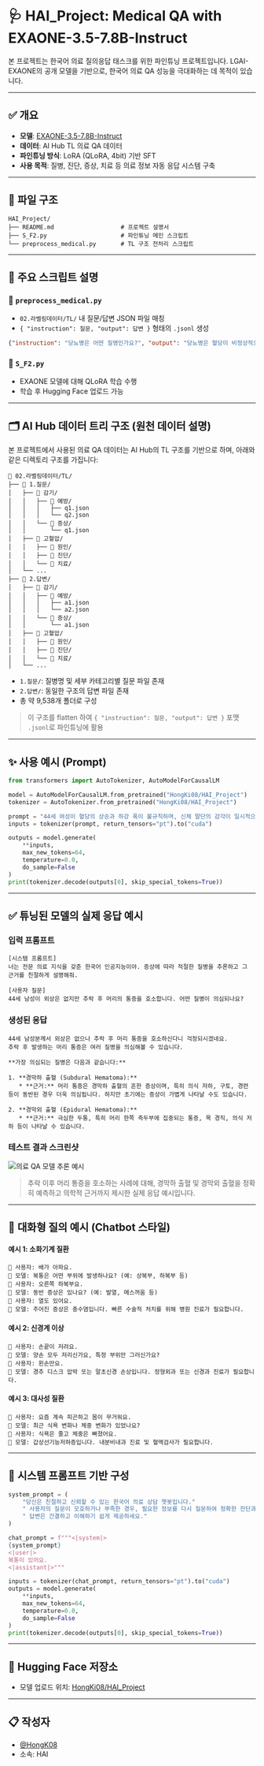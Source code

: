 # 🩺 HAI\_Project: Medical QA with EXAONE-3.5-7.8B-Instruct

본 프로젝트는 한국어 의료 질의응답 태스크를 위한 파인튜닝 프로젝트입니다.
LGAI-EXAONE의 공개 모델을 기반으로, 한국어 의료 QA 성능을 극대화하는 데 목적이 있습니다.

---

## ✅ 개요

* **모델**: [EXAONE-3.5-7.8B-Instruct](https://huggingface.co/LGAI-EXAONE/EXAONE-3.5-7.8B-Instruct)
* **데이터**: AI Hub TL 의료 QA 데이터
* **파인튜닝 방식**: LoRA (QLoRA, 4bit) 기반 SFT
* **사용 목적**: 질병, 진단, 증상, 치료 등 의료 정보 자동 응답 시스템 구축

---

## 📂 파일 구조

```
HAI_Project/
├── README.md                   # 프로젝트 설명서
├── S_F2.py                     # 파인튜닝 메인 스크립트
└── preprocess_medical.py       # TL 구조 전처리 스크립트
```

---

## 🧾 주요 스크립트 설명

### 🔹 `preprocess_medical.py`

* `02.라벨링데이터/TL/` 내 질문/답변 JSON 파일 매칭
* `{ "instruction": 질문, "output": 답변 }` 형태의 `.jsonl` 생성

```json
{"instruction": "당뇨병은 어떤 질병인가요?", "output": "당뇨병은 혈당이 비정상적으로 높은 상태로 ..."}
```

### 🔹 `S_F2.py`

* EXAONE 모델에 대해 QLoRA 학습 수행
* 학습 후 Hugging Face 업로드 가능

---

## 🗂️ AI Hub 데이터 트리 구조 (원천 데이터 설명)

본 프로젝트에서 사용된 의료 QA 데이터는 AI Hub의 TL 구조를 기반으로 하며, 아래와 같은 디렉토리 구조를 가집니다:

```
📁 02.라벨링데이터/TL/
├── 📁 1.질문/
│   ├── 📁 감기/
│   │   ├── 📁 예방/
│   │   │   ├── q1.json
│   │   │   └── q2.json
│   │   └── 📁 증상/
│   │       └── q1.json
│   ├── 📁 고혈압/
│   │   ├── 📁 원인/
│   │   ├── 📁 진단/
│   │   └── 📁 치료/
│   └── ...
├── 📁 2.답변/
│   ├── 📁 감기/
│   │   ├── 📁 예방/
│   │   │   ├── a1.json
│   │   │   └── a2.json
│   │   └── 📁 증상/
│   │       └── a1.json
│   ├── 📁 고혈압/
│   │   ├── 📁 원인/
│   │   ├── 📁 진단/
│   │   └── 📁 치료/
│   └── ...
```

* `1.질문/`: 질병명 및 세부 카테고리별 질문 파일 존재
* `2.답변/`: 동일한 구조의 답변 파일 존재
* 총 약 9,538개 폴더로 구성

> 이 구조를 flatten 하여 `{ "instruction": 질문, "output": 답변 }` 포맷 `.jsonl`로 파인튜닝에 활용

---

## ✨ 사용 예시 (Prompt)

```python
from transformers import AutoTokenizer, AutoModelForCausalLM

model = AutoModelForCausalLM.from_pretrained("HongKi08/HAI_Project")
tokenizer = AutoTokenizer.from_pretrained("HongKi08/HAI_Project")

prompt = "44세 여성이 혈당의 상승과 하강 폭이 불규칙하며, 신체 말단의 감각이 일시적으로 소실되었다가 돌아오는 현상이 있습니다. 이는 어떤 질병입니까?"
inputs = tokenizer(prompt, return_tensors="pt").to("cuda")

outputs = model.generate(
    **inputs,
    max_new_tokens=64,
    temperature=0.0,
    do_sample=False
)
print(tokenizer.decode(outputs[0], skip_special_tokens=True))
```

---

## ✅ 튜닝된 모델의 실제 응답 예시

### 입력 프롬프트

```text
[시스템 프롬프트]
너는 전문 의료 지식을 갖춘 한국어 인공지능이야. 증상에 따라 적절한 질병을 추론하고 그 근거를 친절하게 설명해줘.

[사용자 질문]
44세 남성이 외상은 없지만 추락 후 머리의 통증을 호소합니다. 어떤 질병이 의심되나요?
```

### 생성된 응답

```text
44세 남성분께서 외상은 없으나 추락 후 머리 통증을 호소하신다니 걱정되시겠네요.  
추락 후 발생하는 머리 통증은 여러 질병을 의심해볼 수 있습니다.

**가장 의심되는 질병은 다음과 같습니다:**

1. **경막하 출혈 (Subdural Hematoma):**
   * **근거:** 머리 통증은 경막하 출혈의 흔한 증상이며, 특히 의식 저하, 구토, 경련 등이 동반된 경우 더욱 의심됩니다. 하지만 초기에는 증상이 가볍게 나타날 수도 있습니다.

2. **경막외 출혈 (Epidural Hematoma):**
   * **근거:** 극심한 두통, 특히 머리 한쪽 측두부에 집중되는 통증, 목 경직, 의식 저하 등이 나타날 수 있습니다.
```

### 테스트 결과 스크린샷

![의료 QA 모델 추론 예시](./621fc72b-922c-4181-b25f-eda499b9f048.png)

> 추락 이후 머리 통증을 호소하는 사례에 대해, 경막하 출혈 및 경막외 출혈을 정확히 예측하고 의학적 근거까지 제시한 실제 응답 예시입니다.

---

## 💬 대화형 질의 예시 (Chatbot 스타일)

#### 예시 1: 소화기계 질환

```
👤 사용자: 배가 아파요.
🤖 모델: 복통은 어떤 부위에 발생하나요? (예: 상복부, 하복부 등)
👤 사용자: 오른쪽 하복부요.
🤖 모델: 동반 증상은 있나요? (예: 발열, 메스꺼움 등)
👤 사용자: 열도 있어요.
🤖 모델: 주어진 증상은 충수염입니다. 빠른 수술적 처치를 위해 병원 진료가 필요합니다.
```

#### 예시 2: 신경계 이상

```
👤 사용자: 손끝이 저려요.
🤖 모델: 양손 모두 저리신가요, 특정 부위만 그러신가요?
👤 사용자: 왼손만요.
🤖 모델: 경추 디스크 압박 또는 말초신경 손상입니다. 정형외과 또는 신경과 진료가 필요합니다.
```

#### 예시 3: 대사성 질환

```
👤 사용자: 요즘 계속 피곤하고 몸이 무거워요.
🤖 모델: 최근 식욕 변화나 체중 변화가 있었나요?
👤 사용자: 식욕은 줄고 체중은 빠졌어요.
🤖 모델: 갑상선기능저하증입니다. 내분비내과 진료 및 혈액검사가 필요합니다.
```

---

## 🔧 시스템 프롬프트 기반 구성

```python
system_prompt = (
    "당신은 친절하고 신뢰할 수 있는 한국어 의료 상담 챗봇입니다."
    " 사용자의 질문이 모호하거나 부족한 경우, 필요한 정보를 다시 질문하여 정확한 진단과 구체적인 처방까지 유도하세요."
    " 답변은 간결하고 이해하기 쉽게 제공하세요."
)

chat_prompt = f"""<|system|>
{system_prompt}
<|user|>
복통이 있어요.
<|assistant|>"""

inputs = tokenizer(chat_prompt, return_tensors="pt").to("cuda")
outputs = model.generate(
    **inputs,
    max_new_tokens=64,
    temperature=0.0,
    do_sample=False
)
print(tokenizer.decode(outputs[0], skip_special_tokens=True))
```

---

## 📁 Hugging Face 저장소

* 모델 업로드 위치: [HongKi08/HAI\_Project](https://huggingface.co/HongKi08/HAI_Project)

---

## 📋 작성자

* [@HongK08](https://github.com/HongK08)
* 소속: HAI
